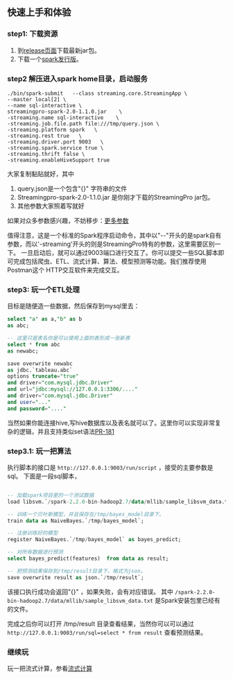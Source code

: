 ## 快速上手和体验


### step1: 下载资源

1. 到[release页面](https://github.com/allwefantasy/streamingpro/releases)下载最新jar包。
2. 下载一个[spark发行版](https://www.apache.org/dyn/closer.lua/spark/spark-2.2.0/spark-2.2.0-bin-hadoop2.7.tgz)。

### step2 解压进入spark home目录，启动服务

```
./bin/spark-submit   --class streaming.core.StreamingApp \
--master local[2] \
--name sql-interactive \
streamingpro-spark-2.0-1.1.0.jar    \
-streaming.name sql-interactive    \
-streaming.job.file.path file:///tmp/query.json \
-streaming.platform spark   \
-streaming.rest true   \
-streaming.driver.port 9003   \
-streaming.spark.service true \
-streaming.thrift false \
-streaming.enableHiveSupport true
```

大家复制黏贴就好，其中

1. query.json是一个包含"{}" 字符串的文件
2. Streamingpro-spark-2.0-1.1.0.jar 是你刚才下载的StreamingPro jar包。
3. 其他参数大家照着写就好

如果对众多参数感兴趣，不妨移步：[更多参数](https://github.com/allwefantasy/streamingpro#streamingpro的一些参数)

值得注意，这是一个标准的Spark程序启动命令，其中以"--"开头的是spark自有参数，而以'-streaming'开头的则是StreamingPro特有的参数，这里需要区别一下。
一旦启动后，就可以通过9003端口进行交互了。你可以提交一些SQL脚本即可完成包括爬虫、ETL、流式计算、算法、模型预测等功能。我们推荐使用Postman这个
HTTP交互软件来完成交互。

### step3: 玩一个ETL处理

目标是随便造一些数据，然后保存到mysql里去：

```sql
select "a" as a,"b" as b
as abc;

-- 这里只是表名你是可以使用上面的表形成一张新表
select * from abc
as newabc;

save overwrite newabc
as jdbc.`tableau.abc`
options truncate="true"
and driver="com.mysql.jdbc.Driver"
and url="jdbc:mysql://127.0.0.1:3306/...."
and driver="com.mysql.jdbc.Driver"
and user="..."
and password="...."
```

当然如果你能连接hive,写hive数据库以及表名就可以了。这里你可以实现非常复杂的逻辑，并且支持类似set语法[PR-181](https://github.com/allwefantasy/streamingpro/pull/181)


### step3.1: 玩一把算法

执行脚本的接口是 `http://127.0.0.1:9003/run/script` ，接受的主要参数是sql。 下面是一段sql脚本， 

```sql

-- 加载spark项目里的一个测试数据
load libsvm.`/spark-2.2.0-bin-hadoop2.7/data/mllib/sample_libsvm_data.txt` as data;

-- 训练一个贝叶斯模型，并且保存在/tmp/bayes_model目录下。
train data as NaiveBayes.`/tmp/bayes_model`;

-- 注册训练好的模型
register NaiveBayes.`/tmp/bayes_model` as bayes_predict;

-- 对所有数据进行预测
select bayes_predict(features)  from data as result;

-- 把预测结果保存到/tmp/result目录下，格式为json。
save overwrite result as json.`/tmp/result`;
```

该接口执行成功会返回"{}" ，如果失败，会有对应错误。
其中 `/spark-2.2.0-bin-hadoop2.7/data/mllib/sample_libsvm_data.txt` 是Spark安装包里已经有的文件。

完成之后你可以打开 /tmp/result 目录查看结果，当然你可以可以通过`http://127.0.0.1:9003/run/sql=select * from result` 
查看预测结果。

### 继续玩

玩一把流式计算，参看[流式计算](https://github.com/allwefantasy/streamingpro/blob/master/docs/mlsql-stream.md)
